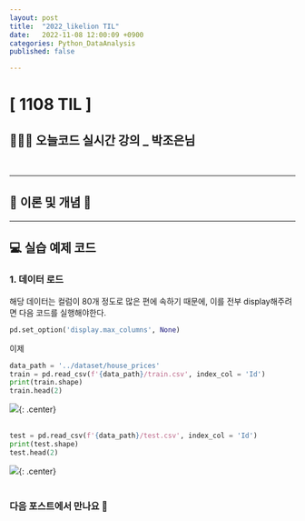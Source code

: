 ```yaml
---
layout: post
title:  "2022_likelion TIL"
date:   2022-11-08 12:00:09 +0900
categories: Python_DataAnalysis
published: false

---
```

# [ 1108 TIL ] 

## 👩🏻‍💻 오늘코드 실시간 강의 _ 박조은님

<!-- **📚 FinanceDataReader를 통한 여러 종목 daily price plotly로 비교**

이전 게시물 [**1005 데이터 분석 TIL - II**](https://seul1230.github.io/2022_likelion/2022-10-05-likelion-TIL2/)과 이어지는 내용이다. -->


<br/>

***

## 📑 이론 및 개념 📑

#### 


***

## 💻 실습 예제 코드

### 1. 데이터 로드

해당 데이터는 컬럼이 80개 정도로 많은 편에 속하기 때문에, 이를 전부 display해주려면 다음 코드를 실행해야한다.

```python
pd.set_option('display.max_columns', None)
```

이제 

```python
data_path = '../dataset/house_prices'
train = pd.read_csv(f'{data_path}/train.csv', index_col = 'Id')
print(train.shape)
train.head(2)
```

![](/assets/img/img_221108/train_df.png){: .center} <br/><br>

```python
test = pd.read_csv(f'{data_path}/test.csv', index_col = 'Id')
print(test.shape)
test.head(2)
```

![](/assets/img/img_221108/test_df.png){: .center} <br/><br>




### 다음 포스트에서 만나요 🙌




<!-- ### 🐾　　🐾
### 🐾　　🐾
### 🐾　　🐾
### 🐾　　🐾
### 🐾　　🐾
### 🐾　　🐾 
<font color='dodgerblue'> 예쁜 파랑 </font>
<font color='lightgray'>Miss</font>
<mark style='background-color: #f1f8ff'> 연한 파랑 </mark>
<mark style='background-color: #fff5b1'> 연한 노랑 </mark>
<mark style='background-color: #ffdce0'> 연한 빨강 </mark>
<mark style='background-color: #dcffe4'> 연한 초록 </mark>
<mark style='background-color: #f5f0ff'> 연한 보라 </mark>
<mark style='background-color: #f6f8fa'> 연한 회색 </mark>
-->
